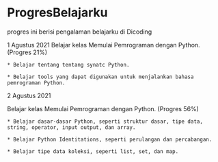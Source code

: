 # ProgresBelajarku
progres ini berisi pengalaman belajarku di Dicoding

1 Agustus 2021
Belajar kelas Memulai Pemrograman dengan Python. (Progres 21%)

    * Belajar tentang tentang synatc Python.

    * Belajar tools yang dapat digunakan untuk menjalankan bahasa pemrograman Python.
    

2 Agustus 2021

Belajar kelas Memulai Pemrograman dengan Python. (Progres 56%)

    * Belajar dasar-dasar Python, seperti struktur dasar, tipe data, string, operator, input output, dan array.

    * Belajar Python Identitations, seperti perulangan dan percabangan.

    * Belajar tipe data koleksi, seperti list, set, dan map.
